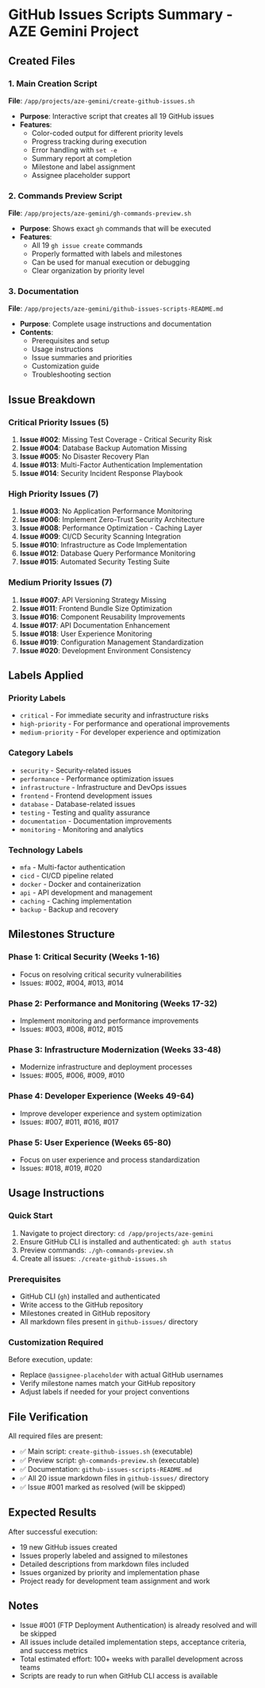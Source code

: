 # GitHub Issues Scripts Summary - AZE Gemini Project

## Created Files

### 1. Main Creation Script
**File**: `/app/projects/aze-gemini/create-github-issues.sh`
- **Purpose**: Interactive script that creates all 19 GitHub issues
- **Features**:
  - Color-coded output for different priority levels
  - Progress tracking during execution
  - Error handling with `set -e`
  - Summary report at completion
  - Milestone and label assignment
  - Assignee placeholder support

### 2. Commands Preview Script  
**File**: `/app/projects/aze-gemini/gh-commands-preview.sh`
- **Purpose**: Shows exact `gh` commands that will be executed
- **Features**:
  - All 19 `gh issue create` commands
  - Properly formatted with labels and milestones
  - Can be used for manual execution or debugging
  - Clear organization by priority level

### 3. Documentation
**File**: `/app/projects/aze-gemini/github-issues-scripts-README.md`
- **Purpose**: Complete usage instructions and documentation
- **Contents**:
  - Prerequisites and setup
  - Usage instructions
  - Issue summaries and priorities
  - Customization guide
  - Troubleshooting section

## Issue Breakdown

### Critical Priority Issues (5)
1. **Issue #002**: Missing Test Coverage - Critical Security Risk
2. **Issue #004**: Database Backup Automation Missing  
3. **Issue #005**: No Disaster Recovery Plan
4. **Issue #013**: Multi-Factor Authentication Implementation
5. **Issue #014**: Security Incident Response Playbook

### High Priority Issues (7)
1. **Issue #003**: No Application Performance Monitoring
2. **Issue #006**: Implement Zero-Trust Security Architecture
3. **Issue #008**: Performance Optimization - Caching Layer
4. **Issue #009**: CI/CD Security Scanning Integration
5. **Issue #010**: Infrastructure as Code Implementation
6. **Issue #012**: Database Query Performance Monitoring
7. **Issue #015**: Automated Security Testing Suite

### Medium Priority Issues (7)
1. **Issue #007**: API Versioning Strategy Missing
2. **Issue #011**: Frontend Bundle Size Optimization
3. **Issue #016**: Component Reusability Improvements
4. **Issue #017**: API Documentation Enhancement
5. **Issue #018**: User Experience Monitoring
6. **Issue #019**: Configuration Management Standardization
7. **Issue #020**: Development Environment Consistency

## Labels Applied

### Priority Labels
- `critical` - For immediate security and infrastructure risks
- `high-priority` - For performance and operational improvements
- `medium-priority` - For developer experience and optimization

### Category Labels
- `security` - Security-related issues
- `performance` - Performance optimization issues
- `infrastructure` - Infrastructure and DevOps issues
- `frontend` - Frontend development issues
- `database` - Database-related issues
- `testing` - Testing and quality assurance
- `documentation` - Documentation improvements
- `monitoring` - Monitoring and analytics

### Technology Labels
- `mfa` - Multi-factor authentication
- `cicd` - CI/CD pipeline related
- `docker` - Docker and containerization
- `api` - API development and management
- `caching` - Caching implementation
- `backup` - Backup and recovery

## Milestones Structure

### Phase 1: Critical Security (Weeks 1-16)
- Focus on resolving critical security vulnerabilities
- Issues: #002, #004, #013, #014

### Phase 2: Performance and Monitoring (Weeks 17-32)
- Implement monitoring and performance improvements
- Issues: #003, #008, #012, #015

### Phase 3: Infrastructure Modernization (Weeks 33-48)
- Modernize infrastructure and deployment processes
- Issues: #005, #006, #009, #010

### Phase 4: Developer Experience (Weeks 49-64)
- Improve developer experience and system optimization
- Issues: #007, #011, #016, #017

### Phase 5: User Experience (Weeks 65-80)
- Focus on user experience and process standardization
- Issues: #018, #019, #020

## Usage Instructions

### Quick Start
1. Navigate to project directory: `cd /app/projects/aze-gemini`
2. Ensure GitHub CLI is installed and authenticated: `gh auth status`
3. Preview commands: `./gh-commands-preview.sh`
4. Create all issues: `./create-github-issues.sh`

### Prerequisites
- GitHub CLI (`gh`) installed and authenticated
- Write access to the GitHub repository
- Milestones created in GitHub repository
- All markdown files present in `github-issues/` directory

### Customization Required
Before execution, update:
- Replace `@assignee-placeholder` with actual GitHub usernames
- Verify milestone names match your GitHub repository
- Adjust labels if needed for your project conventions

## File Verification

All required files are present:
- ✅ Main script: `create-github-issues.sh` (executable)
- ✅ Preview script: `gh-commands-preview.sh` (executable)  
- ✅ Documentation: `github-issues-scripts-README.md`
- ✅ All 20 issue markdown files in `github-issues/` directory
- ✅ Issue #001 marked as resolved (will be skipped)

## Expected Results

After successful execution:
- 19 new GitHub issues created
- Issues properly labeled and assigned to milestones
- Detailed descriptions from markdown files included
- Issues organized by priority and implementation phase
- Project ready for development team assignment and work

## Notes

- Issue #001 (FTP Deployment Authentication) is already resolved and will be skipped
- All issues include detailed implementation steps, acceptance criteria, and success metrics
- Total estimated effort: 100+ weeks with parallel development across teams
- Scripts are ready to run when GitHub CLI access is available